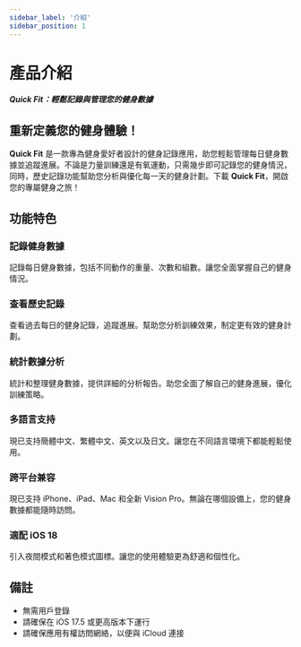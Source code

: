 ```yaml
---
sidebar_label: '介紹'
sidebar_position: 1
---
```


# 產品介紹

***Quick Fit：輕鬆記錄與管理您的健身數據***

## 重新定義您的健身體驗！

**Quick Fit** 是一款專為健身愛好者設計的健身記錄應用，助您輕鬆管理每日健身數據並追蹤進展。不論是力量訓練還是有氧運動，只需幾步即可記錄您的健身情況，同時，歷史記錄功能幫助您分析與優化每一天的健身計劃。下載 **Quick Fit**，開啟您的專屬健身之旅！

## 功能特色

### 記錄健身數據

記錄每日健身數據，包括不同動作的重量、次數和組數。讓您全面掌握自己的健身情況。

### 查看歷史記錄

查看過去每日的健身記錄，追蹤進展。幫助您分析訓練效果，制定更有效的健身計劃。

### 統計數據分析

統計和整理健身數據，提供詳細的分析報告。助您全面了解自己的健身進展，優化訓練策略。

### 多語言支持

現已支持簡體中文、繁體中文、英文以及日文。讓您在不同語言環境下都能輕鬆使用。

### 跨平台兼容

現已支持 iPhone、iPad、Mac 和全新 Vision Pro。無論在哪個設備上，您的健身數據都能隨時訪問。

### 適配 iOS 18

引入夜間模式和著色模式圖標。讓您的使用體驗更為舒適和個性化。

## 備註

- 無需用戶登錄
- 請確保在 iOS 17.5 或更高版本下運行
- 請確保應用有權訪問網絡，以便與 iCloud 連接
